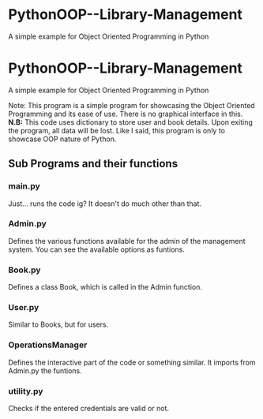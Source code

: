 # PythonOOP--Library-Management
A simple example for Object Oriented Programming in Python

# PythonOOP--Library-Management
A simple example for Object Oriented Programming in Python

Note: This program is a simple program for showcasing the Object Oriented Programming and its ease of use. There is no graphical interface in this.
**N.B:** This code uses dictionary to store user and book details. Upon exiting the program, all data will be lost. Like I said, this program is only to showcase OOP nature of Python.

## **Sub Programs and their functions**

### **main.py**
Just... runs the code ig? It doesn't do much other than that.

### **Admin.py**
Defines the various functions available for the admin of the management system. You can see the available options as funtions.

### **Book.py**
Defines a class Book, which is called in the Admin function.

### **User.py**
Similar to Books, but for users.

### **OperationsManager**
Defines the interactive part of the code or something similar. It imports from Admin.py the funtions.

### **utility.py**
Checks if the entered credentials are valid or not.